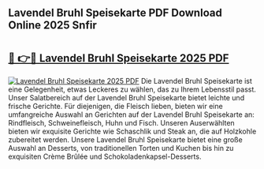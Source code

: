 ## Lavendel Bruhl Speisekarte PDF Download Online 2025 Snfir

# <h2><a href="http://gc9m6n9.nevu.top/?p=Lavendel+Bruhl+Speisekarte">🔗 👉🔴 Lavendel Bruhl Speisekarte 2025 PDF</a></h2>

[![Lavendel Bruhl Speisekarte 2025 PDF](https://i.imgur.com/dBaPXMq.png)](http://gc9m6n9.nevu.top/?p=Lavendel+Bruhl+Speisekarte)
Die Lavendel Bruhl Speisekarte ist eine Gelegenheit, etwas Leckeres zu wählen, das zu Ihrem Lebensstil passt. Unser Salatbereich auf der Lavendel Bruhl Speisekarte bietet leichte und frische Gerichte. Für diejenigen, die Fleisch lieben, bieten wir eine umfangreiche Auswahl an Gerichten auf der Lavendel Bruhl Speisekarte an: Rindfleisch, Schweinefleisch, Huhn und Fisch. Unseren Auserwählten bieten wir exquisite Gerichte wie Schaschlik und Steak an, die auf Holzkohle zubereitet werden. Unsere Lavendel Bruhl Speisekarte bietet eine große Auswahl an Desserts, von traditionellen Torten und Kuchen bis hin zu exquisiten Crème Brûlée und Schokoladenkapsel-Desserts.
